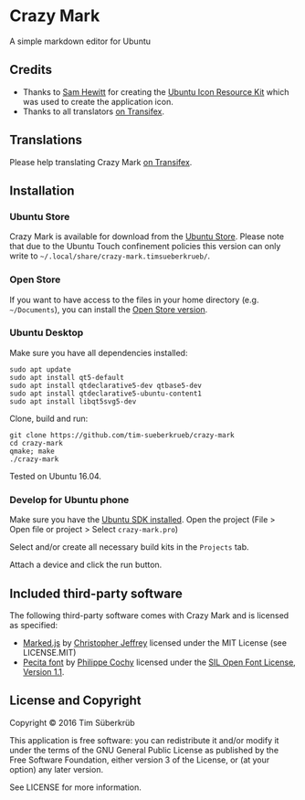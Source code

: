 # Crazy Mark

A simple markdown editor for Ubuntu

## Credits
* Thanks to [Sam Hewitt](http://samuelhewitt.com/) for creating the [Ubuntu Icon Resource Kit](https://github.com/snwh/ubuntu-icon-resource-kit) which was used to create the application icon.
* Thanks to all translators [on Transifex](https://www.transifex.com/tim-sueberkrueb/crazy-mark/).

## Translations
Please help translating Crazy Mark [on Transifex](https://www.transifex.com/tim-sueberkrueb/crazy-mark/).

## Installation

### Ubuntu Store
Crazy Mark is available for download from the [Ubuntu Store](https://uappexplorer.com/app/crazy-mark.timsueberkrueb). Please note that due to the Ubuntu Touch confinement policies this version can only write to `~/.local/share/crazy-mark.timsueberkrueb/`.

### Open Store
If you want to have access to the files in your home directory (e.g. `~/Documents`), you can install the [Open Store version](https://open.uappexplorer.com/app/crazy-mark.timsueberkrueb).

### Ubuntu Desktop
Make sure you have all dependencies installed:
```
sudo apt update
sudo apt install qt5-default
sudo apt install qtdeclarative5-dev qtbase5-dev
sudo apt install qtdeclarative5-ubuntu-content1
sudo apt install libqt5svg5-dev
```
Clone, build and run:
```
git clone https://github.com/tim-sueberkrueb/crazy-mark
cd crazy-mark
qmake; make
./crazy-mark
```
Tested on Ubuntu 16.04.

### Develop for Ubuntu phone
Make sure you have the [Ubuntu SDK installed](https://developer.ubuntu.com/en/phone/platform/sdk/installing-the-sdk/).
Open the project (File > Open file or project > Select `crazy-mark.pro`)

Select and/or create all necessary build kits in the `Projects` tab.

Attach a device and click the run button.

## Included third-party software
The following third-party software comes with Crazy Mark and is licensed as specified:
* [Marked.js](https://github.com/chjj/marked) by [Christopher Jeffrey](https://github.com/chjj/) licensed under the MIT License (see LICENSE.MIT)
* [Pecita font](https://www.fontsquirrel.com/fonts/Pecita) by [Philippe Cochy](https://www.fontsquirrel.com/fonts/list/foundry/philippe-cochy) licensed under the [SIL Open Font License, Version 1.1](https://www.fontsquirrel.com/license/Pecita).

## License and Copyright

Copyright © 2016 Tim Süberkrüb

This application is free software: you can redistribute it and/or modify it under the terms of the GNU General Public License as published by the Free Software Foundation, either version 3 of the License, or (at your option) any later version.

See LICENSE for more information.
